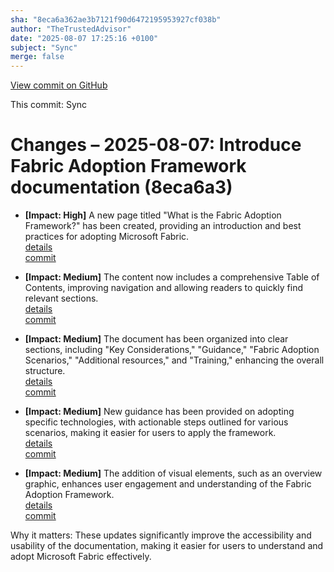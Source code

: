 ```yaml
---
sha: "8eca6a362ae3b7121f90d6472195953927cf038b"
author: "TheTrustedAdvisor"
date: "2025-08-07 17:25:16 +0100"
subject: "Sync"
merge: false
---
```


[View commit on GitHub](https://github.com/TheTrustedAdvisor/FabricAdoptionFramework/commit/8eca6a362ae3b7121f90d6472195953927cf038b)

This commit: Sync

# Changes – 2025-08-07: Introduce Fabric Adoption Framework documentation (8eca6a3)

- **[Impact: High]** A new page titled "What is the Fabric Adoption Framework?" has been created, providing an introduction and best practices for adopting Microsoft Fabric.  
   [details](/docs/about/changes/2025-08-07-what-is-the-fabric-adoption-framework)  
   [commit](https://github.com/TheTrustedAdvisor/FabricAdoptionFramework/commit/8eca6a362ae3b7121f90d6472195953927cf038b)

- **[Impact: Medium]** The content now includes a comprehensive Table of Contents, improving navigation and allowing readers to quickly find relevant sections.  
   [details](/docs/about/changes/2025-08-07-what-is-the-fabric-adoption-framework)  
   [commit](https://github.com/TheTrustedAdvisor/FabricAdoptionFramework/commit/8eca6a362ae3b7121f90d6472195953927cf038b)

- **[Impact: Medium]** The document has been organized into clear sections, including "Key Considerations," "Guidance," "Fabric Adoption Scenarios," "Additional resources," and "Training," enhancing the overall structure.  
   [details](/docs/about/changes/2025-08-07-what-is-the-fabric-adoption-framework)  
   [commit](https://github.com/TheTrustedAdvisor/FabricAdoptionFramework/commit/8eca6a362ae3b7121f90d6472195953927cf038b)

- **[Impact: Medium]** New guidance has been provided on adopting specific technologies, with actionable steps outlined for various scenarios, making it easier for users to apply the framework.  
   [details](/docs/about/changes/2025-08-07-what-is-the-fabric-adoption-framework)  
   [commit](https://github.com/TheTrustedAdvisor/FabricAdoptionFramework/commit/8eca6a362ae3b7121f90d6472195953927cf038b)

- **[Impact: Medium]** The addition of visual elements, such as an overview graphic, enhances user engagement and understanding of the Fabric Adoption Framework.  
   [details](/docs/about/changes/2025-08-07-what-is-the-fabric-adoption-framework)  
   [commit](https://github.com/TheTrustedAdvisor/FabricAdoptionFramework/commit/8eca6a362ae3b7121f90d6472195953927cf038b)

Why it matters: These updates significantly improve the accessibility and usability of the documentation, making it easier for users to understand and adopt Microsoft Fabric effectively.
